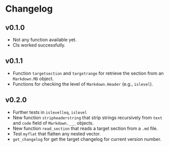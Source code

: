# Changelog

## v0.1.0
- Not any function available yet.
- CIs worked successfully.

## v0.1.1
- Function `targetsection` and `targetrange` for retrieve the section from an `Markdown.MD` object.
- Functions for checking the level of `Markdown.Header` (e.g., `islevel`).


## v0.2.0
- Further tests in `islevelleq`, `islevel` 
- New function `stripheaderstring` that strip strings recursively from `text` and `code` field of `Markdown.___` objects.
- New function `read_section` that reads a target section from a `.md` file.
- Test `myflat` that flatten any nested vector.
- `get_changelog` for get the target changelog for current version number.